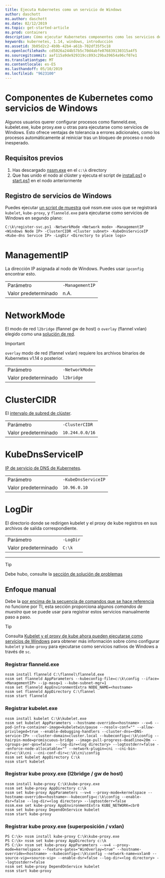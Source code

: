 ```yaml
---
title: Ejecuta Kubernetes como un servicio de Windows
author: daschott
ms.author: daschott
ms.date: 02/12/2019
ms.topic: get-started-article
ms.prod: containers
description: Cómo ejecutar Kubernetes componentes como los servicios de Windows.
keywords: kubernetes, 1.14, windows, introducción
ms.assetid: 3b05d2c2-4b9b-42b4-a61b-702df35f5c18
ms.openlocfilehash: cd5026a244b57b5c70d4abfe076839130315a4f5
ms.sourcegitcommit: aaf115a9de929319cc893c29ba39654a96cf07e1
ms.translationtype: MT
ms.contentlocale: es-ES
ms.lasthandoff: 05/10/2019
ms.locfileid: "9623100"
---
```

# <a name="kubernetes-components-as-windows-services"></a>Componentes de Kubernetes como servicios de Windows 

Algunos usuarios querer configurar procesos como flanneld.exe, kubelet.exe, kube proxy.exe u otras para ejecutarse como servicios de Windows. Esto ofrece ventajas de tolerancia a errores adicionales, como los procesos automáticamente al reiniciar tras un bloqueo de proceso o nodo inesperado.


## <a name="prerequisites"></a>Requisitos previos
1. Has descargado [nssm.exe](https://nssm.cc/download) en el `c:\k` directory
2. Que has unido el nodo al clúster y ejecuta el script de [install.ps1](https://github.com/Microsoft/SDN/tree/master/Kubernetes/flannel/install.ps1) o [start.ps1](https://github.com/Microsoft/SDN/blob/master/Kubernetes/flannel/start.ps1) en el nodo anteriormente

## <a name="registering-windows-services"></a>Registro de servicios de Windows
Puedes ejecutar [un script de muestra](https://github.com/Microsoft/SDN/tree/master/Kubernetes/flannel/register-svc.ps1) qué nssm.exe usos que se registrará `kubelet`, `kube-proxy`, y `flanneld.exe` para ejecutarse como servicios de Windows en segundo plano:

```
C:\k\register-svc.ps1 -NetworkMode <Network mode> -ManagementIP <Windows Node IP> -ClusterCIDR <Cluster subnet> -KubeDnsServiceIP <Kube-dns Service IP> -LogDir <Directory to place logs>
```

# [<a name="managementip"></a>ManagementIP](#tab/ManagementIP)
La dirección IP asignada al nodo de Windows. Puedes usar `ipconfig` encontrar esto.

|  |  | 
|---------|---------|
|Parámetro     | `-ManagementIP`        |
|Valor predeterminado    | n.A.        |


# [<a name="networkmode"></a>NetworkMode](#tab/NetworkMode)
El modo de red `l2bridge` (flannel gw de host) o `overlay` (flannel vxlan) elegido como una [solución de red](./network-topologies.md).

> [!Important] 
> `overlay` modo de red (flannel vxlan) requiere los archivos binarios de Kubernetes v1.14 o posterior.

|  |  | 
|---------|---------|
|Parámetro     | `-NetworkMode`        |
|Valor predeterminado    | `l2bridge`        |


# [<a name="clustercidr"></a>ClusterCIDR](#tab/ClusterCIDR)
El [intervalo de subred de clúster](./getting-started-kubernetes-windows.md#cluster-subnet-def).

|  |  | 
|---------|---------|
|Parámetro     | `-ClusterCIDR`        |
|Valor predeterminado    | `10.244.0.0/16`        |


# [<a name="kubednsserviceip"></a>KubeDnsServiceIP](#tab/KubeDnsServiceIP)
[IP de servicio de DNS de Kubernetes](./getting-started-kubernetes-windows.md#kube-dns-def).

|  |  | 
|---------|---------|
|Parámetro     | `-KubeDnsServiceIP`        |
|Valor predeterminado    | `10.96.0.10`        |


# [<a name="logdir"></a>LogDir](#tab/LogDir)
El directorio donde se redirigen kubelet y el proxy de kube registros en sus archivos de salida correspondiente.

|  |  | 
|---------|---------|
|Parámetro     | `-LogDir`        |
|Valor predeterminado    | `C:\k`        |

---


> [!TIP] 
> Debe hubo, consulte la [sección de solución de problemas](./common-problems.md#i-have-problems-running-kubernetes-processes-as-windows-services)

## <a name="manual-approach"></a>Enfoque manual
Debe la [por encima de la secuencia de comandos que se hace referencia](#registering-windows-services) no funcione por TI, esta sección proporciona algunos *comandos de muestra* que se puede usar para registrar estos servicios manualmente paso a paso.

> [!TIP] 
> Consulta [Kubelet y el proxy de kube ahora pueden ejecutarse como servicios de Windows](https://kubernetes.io/docs/getting-started-guides/windows/#kubelet-and-kube-proxy-can-now-run-as-windows-services) para obtener más información sobre cómo configurar `kubelet` y `kube-proxy` para ejecutarse como servicios nativos de Windows a través de `sc`.

### <a name="register-flanneldexe"></a>Registrar flanneld.exe
```
nssm install flanneld C:\flannel\flanneld.exe
nssm set flanneld AppParameters --kubeconfig-file=c:\k\config --iface=<ManagementIP> --ip-masq=1 --kube-subnet-mgr=1
nssm set flanneld AppEnvironmentExtra NODE_NAME=<hostname>
nssm set flanneld AppDirectory C:\flannel
nssm start flanneld
```

### <a name="register-kubeletexe"></a>Registrar kubelet.exe
```
nssm install kubelet C:\k\kubelet.exe
nssm set kubelet AppParameters --hostname-override=<hostname> --v=6 --pod-infra-container-image=kubeletwin/pause --resolv-conf="" --allow-privileged=true --enable-debugging-handlers --cluster-dns=<DNS-service-IP> --cluster-domain=cluster.local --kubeconfig=c:\k\config --hairpin-mode=promiscuous-bridge --image-pull-progress-deadline=20m --cgroups-per-qos=false  --log-dir=<log directory> --logtostderr=false --enforce-node-allocatable="" --network-plugin=cni --cni-bin-dir=c:\k\cni --cni-conf-dir=c:\k\cni\config
nssm set kubelet AppDirectory C:\k
nssm start kubelet
```

### <a name="register-kube-proxyexe-l2bridge--host-gw"></a>Registrar kube proxy.exe (l2bridge / gw de host)
```
nssm install kube-proxy C:\k\kube-proxy.exe
nssm set kube-proxy AppDirectory c:\k
nssm set kube-proxy AppParameters --v=4 --proxy-mode=kernelspace --hostname-override=<hostname>--kubeconfig=c:\k\config --enable-dsr=false --log-dir=<log directory> --logtostderr=false
nssm.exe set kube-proxy AppEnvironmentExtra KUBE_NETWORK=cbr0
nssm set kube-proxy DependOnService kubelet
nssm start kube-proxy
```

### <a name="register-kube-proxyexe-overlay--vxlan"></a>Registrar kube proxy.exe (superposición / vxlan)
```
PS C:\k> nssm install kube-proxy C:\k\kube-proxy.exe
PS C:\k> nssm set kube-proxy AppDirectory c:\k
PS C:\k> nssm set kube-proxy AppParameters --v=4 --proxy-mode=kernelspace --feature-gates="WinOverlay=true" --hostname-override=<hostname> --kubeconfig=c:\k\config --network-name=vxlan0 --source-vip=<source-vip> --enable-dsr=false --log-dir=<log directory> --logtostderr=false
nssm set kube-proxy DependOnService kubelet
nssm start kube-proxy
```